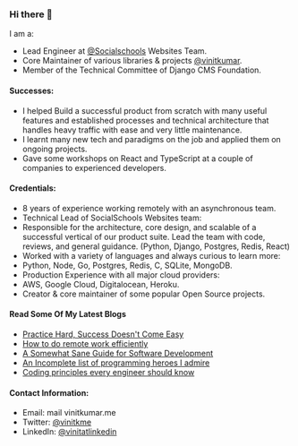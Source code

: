 ### Hi there 👋

I am a:

- Lead Engineer at [@Socialschools](https://socialschools.nl) Websites Team.
- Core Maintainer of various libraries & projects [@vinitkumar](https://github.com/vinitkumar/?tab=projects).
- Member of the Technical Committee of Django CMS Foundation.


#### Successes:

- I helped Build a successful product from scratch with many useful features and established processes and technical architecture that handles heavy traffic with ease and very little maintenance.
- I learnt many new tech and paradigms on the job and applied them on ongoing projects. 
- Gave some workshops on React and TypeScript at a couple of companies to experienced developers.


#### Credentials:
 
 - 8 years of experience working remotely with an asynchronous team.
 - Technical Lead of SocialSchools Websites team:
  - Responsible for the architecture, core design, and scalable of a successful vertical of our product suite. Lead the team with code, reviews, and general guidance. (Python, Django, Postgres, Redis, React)
 - Worked with a variety of languages and always curious to learn more:
  - Python, Node, Go, Postgres, Redis, C, SQLite, MongoDB.
 - Production Experience with all major cloud providers:
  - AWS, Google Cloud, Digitalocean, Heroku.
 - Creator & core maintainer of some popular Open Source projects.


#### Read Some Of My Latest Blogs

- [Practice Hard, Success Doesn't Come Easy](https://vinitkumar.me/practice-is-a-must/)
- [How to do remote work efficiently](https://vinitkumar.me/how-to-remote/)
- [A Somewhat Sane Guide for Software Development](https://vinitkumar.me/development-practises/)
- [An Incomplete list of programming heroes I admire](https://vinitkumar.me/programming-heroes/)
- [Coding principles every engineer should know](https://vinitkumar.me/2019-04-08-cross-post-coding-principles-every-engineer-should-know/)

 
#### Contact Information:

- Email: mail <at> vinitkumar.me
- Twitter: [@vinitkme](https://twitter.com/vinitkme)
- LinkedIn: [@vinitatlinkedin](https://www.linkedin.com/in/vinitatlinkedin/)
  

  
